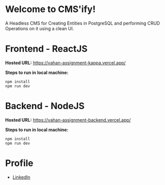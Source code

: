 # Welcome to CMS'ify!

A Headless CMS for Creating Entities in PostgreSQL and performing CRUD Operations on it using a clean UI.


# Frontend - ReactJS

**Hosted URL:** https://vahan-assignment-kappa.vercel.app/

**Steps to run in  local machine:**
```
npm install
npm run dev
``` 

# Backend - NodeJS

**Hosted URL:** https://vahan-assignment-backend.vercel.app/

**Steps to run in  local machine:**
```
npm install
npm run dev
``` 
# Profile

- [LinkedIn](https://linkedin.com/in/iamrishiksahu)